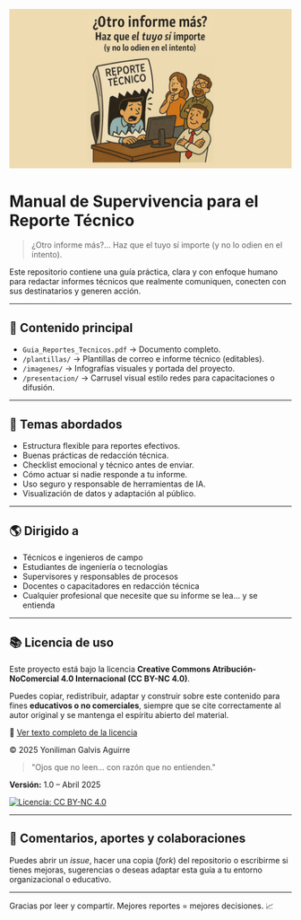 ![Portada del manual](images/portada%20wide.png)

# Manual de Supervivencia para el Reporte Técnico

> ¿Otro informe más?... Haz que el tuyo sí importe (y no lo odien en el intento).

Este repositorio contiene una guía práctica, clara y con enfoque humano para redactar informes técnicos que realmente comuniquen, conecten con sus destinatarios y generen acción.

---

## 📏 Contenido principal

- `Guia_Reportes_Tecnicos.pdf` → Documento completo.
- `/plantillas/` → Plantillas de correo e informe técnico (editables).
- `/imagenes/` → Infografías visuales y portada del proyecto.
- `/presentacion/` → Carrusel visual estilo redes para capacitaciones o difusión.

---

## 🚽 Temas abordados

- Estructura flexible para reportes efectivos.
- Buenas prácticas de redacción técnica.
- Checklist emocional y técnico antes de enviar.
- Cómo actuar si nadie responde a tu informe.
- Uso seguro y responsable de herramientas de IA.
- Visualización de datos y adaptación al público.

---

## 🌎 Dirigido a

- Técnicos e ingenieros de campo
- Estudiantes de ingeniería o tecnologías
- Supervisores y responsables de procesos
- Docentes o capacitadores en redacción técnica
- Cualquier profesional que necesite que su informe se lea... y se entienda

---

## 📚 Licencia de uso

Este proyecto está bajo la licencia **Creative Commons Atribución-NoComercial 4.0 Internacional (CC BY-NC 4.0)**.

Puedes copiar, redistribuir, adaptar y construir sobre este contenido para fines **educativos o no comerciales**, siempre que se cite correctamente al autor original y se mantenga el espíritu abierto del material.

🔗 [Ver texto completo de la licencia](https://creativecommons.org/licenses/by-nc/4.0/)

© 2025 Yoniliman Galvis Aguirre

> "Ojos que no leen... con razón que no entienden."

**Versión:** 1.0 – Abril 2025

[![Licencia: CC BY-NC 4.0](https://licensebuttons.net/l/by-nc/4.0/88x31.png)](https://creativecommons.org/licenses/by-nc/4.0/)

---

## 💬 Comentarios, aportes y colaboraciones

Puedes abrir un _issue_, hacer una copia (_fork_) del repositorio o escribirme si tienes mejoras, sugerencias o deseas adaptar esta guía a tu entorno organizacional o educativo.

---

Gracias por leer y compartir. Mejores reportes = mejores decisiones. 📈
